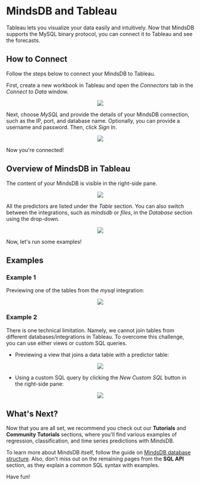 # MindsDB and Tableau

Tableau lets you visualize your data easily and intuitively. Now that MindsDB supports the MySQL binary protocol, you can connect it to Tableau and see the forecasts.

## How to Connect

Follow the steps below to connect your MindsDB to Tableau.

First, create a new workbook in Tableau and open the *Connectors* tab in the *Connect to Data* window.

<p align="center">
  <img src="../assets/connect_tableau.png" />
</p>

Next, choose *MySQL* and provide the details of your MindsDB connection, such as the IP, port, and database name. Optionally, you can provide a username and password. Then, click *Sign In*.

<p align="center">
  <img src="../assets/connect_tableau_2.png" />
</p>

Now you're connected!

## Overview of MindsDB in Tableau

The content of your MindsDB is visible in the right-side pane.

<p align="center">
  <img src="../assets/connect_tableau_3.png" />
</p>

All the predictors are listed under the *Table* section. You can also switch between the integrations, such as *mindsdb* or *files*, in the *Database* section using the drop-down.

<p align="center">
  <img src="../assets/connect_tableau_4.png" />
</p>

Now, let's run some examples!

## Examples

### Example 1

Previewing one of the tables from the *mysql* integration:

<p align="center">
  <img src="../assets/connect_tableau_5.png" />
</p>

### Example 2

There is one technical limitation. Namely, we cannot join tables from different databases/integrations in Tableau. To overcome this challenge, you can use either views or custom SQL queries.

* Previewing a view that joins a data table with a predictor table:

<p align="center">
  <img src="../assets/connect_tableau_6.png" />
</p>

* Using a custom SQL query by clicking the *New Custom SQL* button in the right-side pane:

<p align="center">
  <img src="../assets/connect_tableau_7.png" />
</p>

## What's Next?

Now that you are all set, we recommend you check out our **Tutorials** and **Community Tutorials** sections, where you'll find various examples of regression, classification, and time series predictions with MindsDB.

To learn more about MindsDB itself, follow the guide on [MindsDB database structure](/sql/table-structure/). Also, don't miss out on the remaining pages from the **SQL API** section, as they explain a common SQL syntax with examples.

Have fun!

